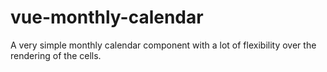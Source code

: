 # vue-monthly-calendar
A very simple monthly calendar component with a lot of flexibility over the rendering of the cells.
